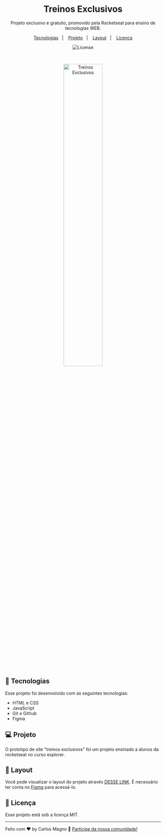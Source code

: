 <h1 align="center"> Treinos Exclusivos </h1>

<p align="center">
Projeto exclusivo e gratuito, promovido pela Rocketseat para ensino de tecnologias WEB.
</p>

<p align="center">
  <a href="#-tecnologias">Tecnologias</a>&nbsp;&nbsp;&nbsp;|&nbsp;&nbsp;&nbsp;
  <a href="#-projeto">Projeto</a>&nbsp;&nbsp;&nbsp;|&nbsp;&nbsp;&nbsp;
  <a href="#-layout">Layout</a>&nbsp;&nbsp;&nbsp;|&nbsp;&nbsp;&nbsp;
  <a href="#memo-licença">Licença</a>
</p>

<p align="center">
  <img alt="License" src="https://img.shields.io/static/v1?label=license&message=MIT&color=49AA26&labelColor=000000">
</p>

<br>

<p align="center">
  <img alt="Treinos Exclusivos" src="./exclusivetrainer/images/fitness-jump.png" width="50%">
</p>

## 🚀 Tecnologias

Esse projeto foi desenvolvido com as seguintes tecnologias:

- HTML e CSS
- JavaScript
- Git e Github
- Figma

## 💻 Projeto

O prototipo de site "treinos exclusivos" foi um projeto ensinado a alunos da rocketseat no curso explorer. 

## 🔖 Layout

Você pode visualizar o layout do projeto através [DESSE LINK](https://www.figma.com/file/ZAsOqZDIlzZM6nKuLT5m9r/Explorer---Projeto-02-(Copy)?type=design&node-id=1-5&mode=design&t=Fpv9LtQlLExKwcvn-0/duplicate). É necessário ter conta no [Figma](https://figma.com) para acessá-lo.

## :memo: Licença

Esse projeto está sob a licença MIT.

---

Feito com ♥ by Carlos Magno :wave: [Participe da nossa comunidade!](https://discord.gg/rocketseat)
